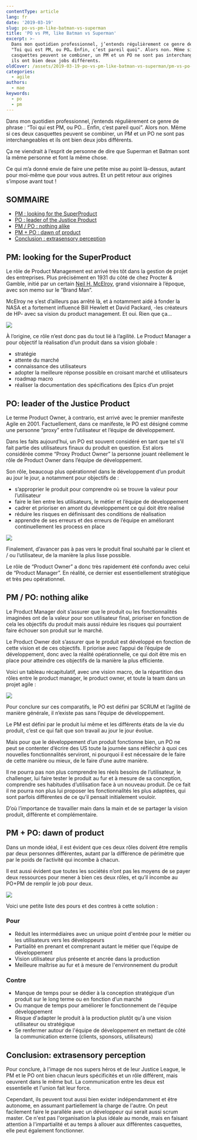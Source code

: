 ```yaml
---
contentType: article
lang: fr
date: '2019-03-19'
slug: po-vs-pm-like-batman-vs-superman
title: 'PO vs PM, like Batman vs Superman'
excerpt: >-
  Dans mon quotidien professionnel, j’entends régulièrement ce genre de phrase :
  "Toi qui est PM, ou PO… Enfin, c’est pareil quoi". Alors non. Même si ces deux
  casquettes peuvent se combiner, un PM et un PO ne sont pas interchangeables et
  ils ont bien deux jobs différents.
oldCover: /assets/2019-03-19-po-vs-pm-like-batman-vs-superman/pm-vs-po-cover.jpg
categories:
  - agile
authors:
  - mae
keywords:
  - po
  - pm
---
```


Dans mon quotidien professionnel, j’entends régulièrement ce genre de phrase : “Toi qui est PM, ou PO… Enfin, c’est pareil quoi”. Alors non. Même si ces deux casquettes peuvent se combiner, un PM et un PO ne sont pas interchangeables et ils ont bien deux jobs différents.

Ça ne viendrait à l’esprit de personne de dire que Superman et Batman sont la même personne et font la même chose.

Ce qui m’a donné envie de faire une petite mise au point là-dessus, autant pour moi-même que pour vous autres.
Et un petit retour aux origines s’impose avant tout !


## SOMMAIRE

- [PM : looking for the SuperProduct](#pm--looking-for-the-superproduct)
- [PO : leader of the Justice Product](#po--leader-of-the-justice-product)
- [PM / PO : nothing alike](#pm--po--nothing-alike)
- [PM + PO : dawn of product](#pm--po--dawn-of-product)
- [Conclusion : extrasensory perception](#conclusion--extrasensory-perception)

## PM: looking for the SuperProduct

Le rôle de Product Management est arrivé très tôt dans la gestion de projet des entreprises. Plus précisément en 1931 du côté de chez Procter & Gamble, initié par un certain [Neil H. McElroy](https://www.mindtheproduct.com/2015/10/history-evolution-product-management/), grand visionnaire à l’époque, avec son memo sur le “Brand Man”.

McElroy ne s’est d’ailleurs pas arrêté là, et à notamment aidé à fonder la NASA et a fortement influencé Bill Hewlett et David Packard, -les créateurs de HP- avec sa vision du product management. Et oui. Rien que ça…

 ![]({BASE_URL}/imgs/articles/2019-03-19-po-vs-pm-like-batman-vs-superman/superman_super_product.jpg)

À l’origine, ce rôle n’est donc pas du tout lié à l’agilité. Le Product Manager a pour objectif la réalisation d’un produit dans sa vision globale :

- stratégie
- attente du marché
- connaissance des utilisateurs
- adopter la meilleure réponse possible en croisant marché et utilisateurs
- roadmap macro
- réaliser la documentation des spécifications des Epics d’un projet


## PO: leader of the Justice Product

Le terme Product Owner, à contrario, est arrivé avec le premier manifeste Agile en 2001. Factuellement, dans ce manifeste, le PO est désigné comme une personne “proxy” entre l’utilisateur et l’équipe de développement.

Dans les faits aujourd’hui, un PO est souvent considéré en tant que tel s’il fait partie des utilisateurs finaux du produit en question. Est alors considérée comme “Proxy Product Owner” la personne jouant réellement le rôle de Product Owner dans l’équipe de développement.

Son rôle, beaucoup plus opérationnel dans le développement d’un produit au jour le jour, a notamment pour objectifs de :

-   s’approprier le produit pour comprendre où se trouve la valeur pour l’utilisateur
-   faire le lien entre les utilisateurs, le métier et l’équipe de développement
-   cadrer et prioriser en amont du développement ce qui doit être réalisé
-   réduire les risques en définissant des conditions de réalisation
-   apprendre de ses erreurs et des erreurs de l’équipe en améliorant continuellement les process en place

 ![]({BASE_URL}/imgs/articles/2019-03-19-po-vs-pm-like-batman-vs-superman/batman_justice_product.jpg)

Finalement, d’avancer pas à pas vers le produit final souhaité par le client et / ou l’utilisateur, de la manière la plus lisse possible.

Le rôle de “Product Owner” a donc très rapidement été confondu avec celui de “Product Manager”. En réalité, ce dernier est essentiellement stratégique et très peu opérationnel.

## PM / PO: nothing alike

Le Product Manager doit s’assurer que le produit ou les fonctionnalités imaginées ont de la valeur pour son utilisateur final, prioriser en fonction de cela les objectifs du produit mais aussi réduire les risques qui pourraient faire échouer son produit sur le marché.

Le Product Owner doit s’assurer que le produit est développé en fonction de cette vision et de ces objectifs. Il priorise avec l’appui de l’équipe de développement, donc avec la réalité opérationnelle, ce qui doit être mis en place pour atteindre ces objectifs de la manière la plus efficiente.

Voici un tableau récapitulatif, avec une vision macro, de la répartition des rôles entre le product manager, le product owner, et toute la team dans un projet agile :

 ![]({BASE_URL}/imgs/articles/2019-03-19-po-vs-pm-like-batman-vs-superman/pm-po-team-differences.png)

Pour conclure sur ces comparatifs, le PO est défini par SCRUM et l’agilité de manière générale, il n’existe pas sans l’équipe de développement.

Le PM est défini par le produit lui même et les différents états de la vie du produit, c’est ce qui fait que son travail au jour le jour évolue.

Mais pour que le développement d’un produit fonctionne bien, un PO ne peut se contenter d’écrire des US toute la journée sans réfléchir à quoi ces nouvelles fonctionnalités serviront, ni pourquoi il est nécessaire de le faire de cette manière ou mieux, de le faire d’une autre manière.

Il ne pourra pas non plus comprendre les réels besoins de l’utilisateur, le challenger, lui faire tester le produit au fur et à mesure de sa conception, comprendre ses habitudes d’utilisation face à un nouveau produit. De ce fait il ne pourra non plus lui proposer les fonctionnalités les plus adaptées, qui sont parfois différentes de ce qu’il pensait initialement vouloir.

D’où l’importance de travailler main dans la main et de se partager la vision produit, différente et complémentaire.

## PM + PO: dawn of product

Dans un monde idéal, il est évident que ces deux rôles doivent être remplis par deux personnes différentes, autant par la différence de périmètre que par le poids de l’activité qui incombe à chacun.

Il est aussi évident que toutes les sociétés n’ont pas les moyens de se payer deux ressources pour mener à bien ces deux rôles, et qu’il incombe au PO+PM de remplir le job pour deux.

 ![]({BASE_URL}/imgs/articles/2019-03-19-po-vs-pm-like-batman-vs-superman/pm-vs-po-justice-league.jpg)

Voici une petite liste des pours et des contres à cette solution :

### Pour
- Réduit les intermédiaires avec un unique point d'entrée pour le métier ou les utilisateurs vers les développeurs
- Partialité en prenant et comprenant autant le métier que l'équipe de développement
- Vision utilisateur plus présente et ancrée dans la production
- Meilleure maîtrise au fur et à mesure de l'environnement du produit

### Contre
- Manque de temps pour se dédier à la conception stratégique d’un produit sur le long terme ou en fonction d’un marché
- Ou manque de temps pour améliorer le fonctionnement de l'équipe développement
- Risque d'adapter le produit à la production plutôt qu'à une vision utilisateur ou stratégique
- Se renfermer autour de l'équipe de développement en mettant de côté la communication externe (clients, sponsors, utilisateurs)

## Conclusion: extrasensory perception

Pour conclure, à l'image de nos supers héros et de leur Justice League, le PM et le PO ont bien chacun leurs spécificités et un rôle différent, mais oeuvrent dans le même but.
La communication entre les deux est essentielle et l'union fait leur force.

Cependant, ils peuvent tout aussi bien exister indépendamment et être autonome, en assumant partiellement la charge de l'autre.
On peut facilement faire le parallèle avec un développeur qui serait aussi scrum master. Ce n'est pas l'organisation la plus idéale au monde, mais en faisant attention à l'impartialité et au temps à allouer aux différentes casquettes, elle peut également fonctionner.
